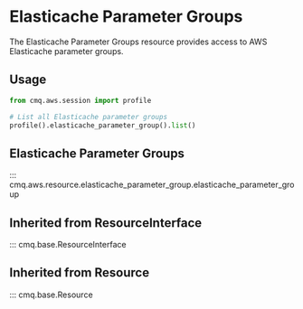 # Elasticache Parameter Groups

The Elasticache Parameter Groups resource provides access to AWS Elasticache parameter groups.

## Usage

```python
from cmq.aws.session import profile

# List all Elasticache parameter groups
profile().elasticache_parameter_group().list()
```

## Elasticache Parameter Groups
::: cmq.aws.resource.elasticache_parameter_group.elasticache_parameter_group

## Inherited from ResourceInterface
::: cmq.base.ResourceInterface
## Inherited from Resource
::: cmq.base.Resource